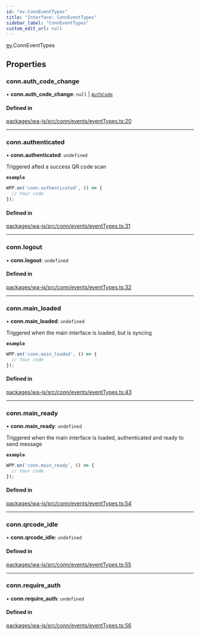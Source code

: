 ```yaml
---
id: "ev.ConnEventTypes"
title: "Interface: ConnEventTypes"
sidebar_label: "ConnEventTypes"
custom_edit_url: null
---
```


[ev](../namespaces/ev.md).ConnEventTypes

## Properties

### conn.auth\_code\_change

• **conn.auth\_code\_change**: ``null`` \| [`AuthCode`](../namespaces/conn.md#authcode)

#### Defined in

[packages/wa-js/src/conn/events/eventTypes.ts:20](https://github.com/wppconnect-team/wa-js/blob/main/src/conn/events/eventTypes.ts#L20)

___

### conn.authenticated

• **conn.authenticated**: `undefined`

Triggered afted a success QR code scan

**`example`**
```javascript
WPP.on('conn.authenticated', () => {
  // Your code
});
```

#### Defined in

[packages/wa-js/src/conn/events/eventTypes.ts:31](https://github.com/wppconnect-team/wa-js/blob/main/src/conn/events/eventTypes.ts#L31)

___

### conn.logout

• **conn.logout**: `undefined`

#### Defined in

[packages/wa-js/src/conn/events/eventTypes.ts:32](https://github.com/wppconnect-team/wa-js/blob/main/src/conn/events/eventTypes.ts#L32)

___

### conn.main\_loaded

• **conn.main\_loaded**: `undefined`

Triggered when the main interface is loaded, but is syncing

**`example`**
```javascript
WPP.on('conn.main_loaded', () => {
  // Your code
});
```

#### Defined in

[packages/wa-js/src/conn/events/eventTypes.ts:43](https://github.com/wppconnect-team/wa-js/blob/main/src/conn/events/eventTypes.ts#L43)

___

### conn.main\_ready

• **conn.main\_ready**: `undefined`

Triggered when the main interface is loaded, authenticated and ready to send message

**`example`**
```javascript
WPP.on('conn.main_ready', () => {
  // Your code
});
```

#### Defined in

[packages/wa-js/src/conn/events/eventTypes.ts:54](https://github.com/wppconnect-team/wa-js/blob/main/src/conn/events/eventTypes.ts#L54)

___

### conn.qrcode\_idle

• **conn.qrcode\_idle**: `undefined`

#### Defined in

[packages/wa-js/src/conn/events/eventTypes.ts:55](https://github.com/wppconnect-team/wa-js/blob/main/src/conn/events/eventTypes.ts#L55)

___

### conn.require\_auth

• **conn.require\_auth**: `undefined`

#### Defined in

[packages/wa-js/src/conn/events/eventTypes.ts:56](https://github.com/wppconnect-team/wa-js/blob/main/src/conn/events/eventTypes.ts#L56)
